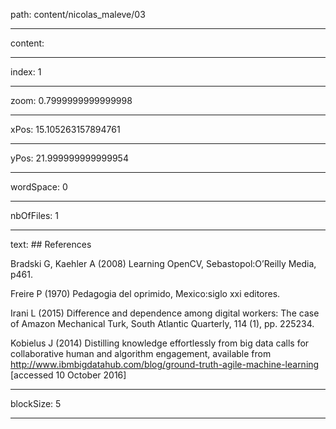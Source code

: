 path: content/nicolas_maleve/03

----

content: 

----

index: 1

----

zoom: 0.7999999999999998

----

xPos: 15.105263157894761

----

yPos: 21.999999999999954

----

wordSpace: 0

----

nbOfFiles: 1

----

text: ## References

Bradski G, Kaehler A (2008) Learning OpenCV, Sebastopol:O’Reilly Media, p461.  
  
Freire P (1970) Pedagogia del oprimido, Mexico:siglo xxi editores.  
  
Irani L (2015) Difference and dependence among digital workers: The case of Amazon Mechanical Turk, South Atlantic Quarterly, 114 (1), pp. 225­234.  
  
Kobielus J (2014) Distilling knowledge effortlessly from big data calls for collaborative human and algorithm engagement, available from http://www.ibmbigdatahub.com/blog/ground-truth-agile-machine-learning [accessed 10 October 2016]

----

blockSize: 5

----

